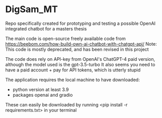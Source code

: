 # DigSam_MT
 Repo specifically created for prototyping and testing a possible OpenAI integrated chatbot for a masters thesis

 The main code is open-source freely available code from https://beebom.com/how-build-own-ai-chatbot-with-chatgpt-api/
 Note: This code is mostly deprecated, and has been revised in this project

 The code does rely on API-key from OpenAI's ChatGPT-4 paid version, although the model used is the gpt-3.5-turbo
 It also seems you need to have a paid account +  pay for API tokens, which is utterly stupid


 The application requires the local machine to have downloaded: 
  - python version at least 3.9
  - packages openai and gradio

These can easily be downloaded by running <pip install -r requirements.txt> in your terminal
